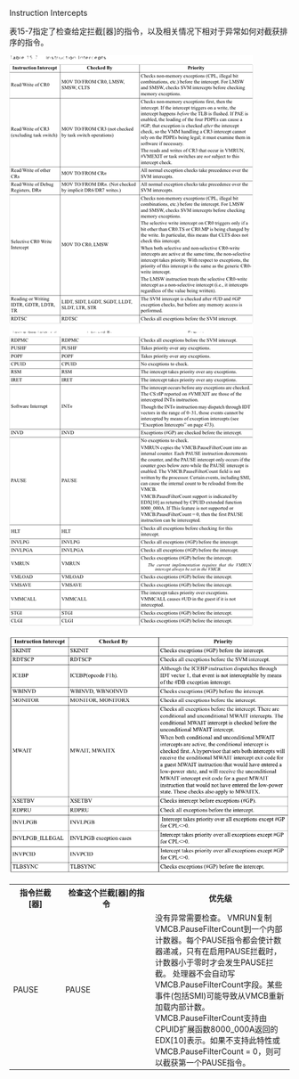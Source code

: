 Instruction Intercepts

表15-7指定了检查给定拦截[器]的指令，以及相关情况下相对于异常如何对截获排序的指令。

![2020-11-02-23-38-51.png](./images/2020-11-02-23-38-51.png)

![2020-11-02-23-39-24.png](./images/2020-11-02-23-39-24.png)

<table>
    <tr>
        <th>指令拦截[器]</th>
        <th>检查这个拦截[器]的指令</th>
        <th width="235">优先级</th>
    </tr>
    <tr>
        <td>PAUSE</td>
        <td>PAUSE</td>
        <td>
        没有异常需要检查。
        VMRUN复制VMCB.PauseFilterCount到一个内部计数器。每个PAUSE指令都会使计数器递减，只有在启用PAUSE拦截时，计数器小于零时才会发生PAUSE拦截。
        处理器不会自动写VMCB.PauseFilterCount字段。某些事件(包括SMI)可能导致从VMCB重新加载内部计数。
        VMCB.PauseFilterCount支持由CPUID扩展函数8000_000A返回的EDX[10]表示。如果不支持此特性或VMCB.PauseFilterCount = 0，则可以截获第一个PAUSE指令。
        </td>
    </tr>

</table>